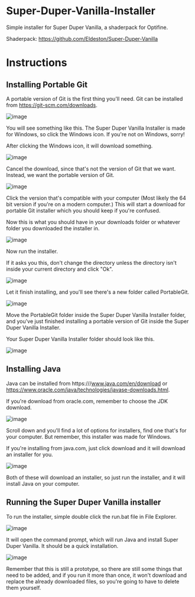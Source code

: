 # Super-Duper-Vanilla-Installer
Simple installer for Super Duper Vanilla, a shaderpack for Optifine.

Shaderpack:
https://github.com/Eldeston/Super-Duper-Vanilla

# Instructions
## Installing Portable Git

A portable version of Git is the first thing you'll need. Git can be installed from https://git-scm.com/downloads. 

![image](https://user-images.githubusercontent.com/73673342/122621147-4947ac00-d05a-11eb-8425-c8d361ec7cbc.png)

You will see something like this. The Super Duper Vanilla Installer is made for Windows, so click the Windows icon. If you're not on Windows, sorry!

After clicking the Windows icon, it will download something.

![image](https://user-images.githubusercontent.com/73673342/122621237-8c098400-d05a-11eb-8533-33ce0234001c.png)

Cancel the download, since that's not the version of Git that we want. Instead, we want the portable version of Git.

![image](https://user-images.githubusercontent.com/73673342/122621423-17831500-d05b-11eb-9ddc-ad83877eb0ed.png)

Click the version that's compatible with your computer (Most likely the 64 bit version if you're on a modern computer.) This will start a download for portable Git installer which you should keep if you're confused.

Now this is what you should have in your downloads folder or whatever folder you downloaded the installer in.

![image](https://user-images.githubusercontent.com/73673342/122621783-31712780-d05c-11eb-9e58-b57838bc8c4a.png)

Now run the installer.

If it asks you this, don't change the directory unless the directory isn't inside your current directory and click "Ok".

![image](https://user-images.githubusercontent.com/73673342/122621866-785f1d00-d05c-11eb-92e3-ddc43f1ea940.png)

Let it finish installing, and you'll see there's a new folder called PortableGit.

![image](https://user-images.githubusercontent.com/73673342/122621938-ae040600-d05c-11eb-9343-1722eb25342a.png)

Move the PortableGit folder inside the Super Duper Vanilla Installer folder, and you've just finished installing a portable version of Git inside the Super Duper Vanilla Installer.

Your Super Duper Vanilla Installer folder should look like this.

![image](https://user-images.githubusercontent.com/73673342/122622011-ed325700-d05c-11eb-9a56-ca72a7fb452b.png)

## Installing Java

Java can be installed from https:///www.java.com/en/download or https://www.oracle.com/java/technologies/javase-downloads.html.

If you're download from oracle.com, remember to choose the JDK download.

![image](https://user-images.githubusercontent.com/73673342/122622123-4dc19400-d05d-11eb-87e7-6bb97aa935fa.png)

Scroll down and you'll find a lot of options for installers, find one that's for your computer. But remember, this installer was made for Windows.

If you're installing from java.com, just click download and it will download an installer for you.

![image](https://user-images.githubusercontent.com/73673342/122622228-a4c76900-d05d-11eb-909e-ec82b29ff304.png)

Both of these will download an installer, so just run the installer, and it will install Java on your computer.

## Running the Super Duper Vanilla installer

To run the installer, simple double click the run.bat file in File Explorer.

![image](https://user-images.githubusercontent.com/73673342/122622310-e6f0aa80-d05d-11eb-9e57-3621c688d86e.png)

It will open the command prompt, which will run Java and install Super Duper Vanilla. It should be a quick installation.

![image](https://user-images.githubusercontent.com/73673342/122622414-3a62f880-d05e-11eb-9f2c-b8787b75d353.png)

Remember that this is still a prototype, so there are still some things that need to be added, and if you run it more than once, it won't download and replace the already downloaded files, so you're going to have to delete them yourself.



